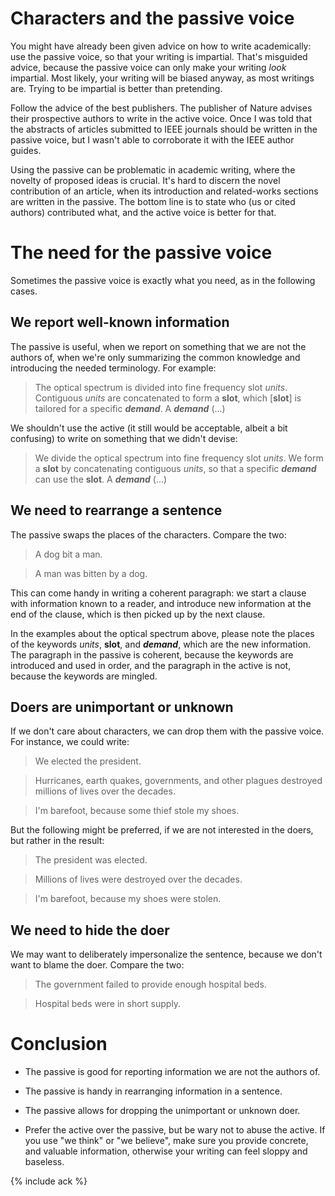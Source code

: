 # Characters and the passive voice

You might have already been given advice on how to write academically:
use the passive voice, so that your writing is impartial.  That's
misguided advice, because the passive voice can only make your writing
*look* impartial.  Most likely, your writing will be biased anyway, as
most writings are. Trying to be impartial is better than pretending.

Follow the advice of the best publishers.  The publisher of Nature
advises their prospective authors to write in the active voice.  Once
I was told that the abstracts of articles submitted to IEEE journals
should be written in the passive voice, but I wasn't able to
corroborate it with the IEEE author guides.

Using the passive can be problematic in academic writing, where the
novelty of proposed ideas is crucial.  It's hard to discern the novel
contribution of an article, when its introduction and related-works
sections are written in the passive.  The bottom line is to state who
(us or cited authors) contributed what, and the active voice is better
for that.

# The need for the passive voice

Sometimes the passive voice is exactly what you need, as in the
following cases.

## We report well-known information

The passive is useful, when we report on something that we are not the
authors of, when we're only summarizing the common knowledge and
introducing the needed terminology.  For example:

> The optical spectrum is divided into fine frequency slot *units*.
> Contiguous *units* are concatenated to form a **slot**, which
> [**slot**] is tailored for a specific ***demand***.  A ***demand***
> (...)

We shouldn't use the active (it still would be acceptable, albeit a
bit confusing) to write on something that we didn't devise:

> We divide the optical spectrum into fine frequency slot *units*.  We
> form a **slot** by concatenating contiguous *units*, so that a
> specific ***demand*** can use the **slot**.  A ***demand*** (...)

## We need to rearrange a sentence

The passive swaps the places of the characters.  Compare the two:

> A dog bit a man.

> A man was bitten by a dog.

This can come handy in writing a coherent paragraph: we start a clause
with information known to a reader, and introduce new information at
the end of the clause, which is then picked up by the next clause.

In the examples about the optical spectrum above, please note the
places of the keywords *units*, **slot**, and ***demand***, which are
the new information.  The paragraph in the passive is coherent,
because the keywords are introduced and used in order, and the
paragraph in the active is not, because the keywords are mingled.

## Doers are unimportant or unknown

If we don't care about characters, we can drop them with the passive
voice.  For instance, we could write:

> We elected the president.

> Hurricanes, earth quakes, governments, and other plagues destroyed
> millions of lives over the decades.

> I'm barefoot, because some thief stole my shoes.

But the following might be preferred, if we are not interested in the
doers, but rather in the result:

> The president was elected.

> Millions of lives were destroyed over the decades.

> I'm barefoot, because my shoes were stolen.

## We need to hide the doer

We may want to deliberately impersonalize the sentence, because we
don't want to blame the doer.  Compare the two:

> The government failed to provide enough hospital beds.

> Hospital beds were in short supply.

# Conclusion

* The passive is good for reporting information we are not the authors
  of.

* The passive is handy in rearranging information in a sentence.

* The passive allows for dropping the unimportant or unknown doer.

* Prefer the active over the passive, but be wary not to abuse the
  active.  If you use "we think" or "we believe", make sure you
  provide concrete, and valuable information, otherwise your writing
  can feel sloppy and baseless.

{% include ack %}
